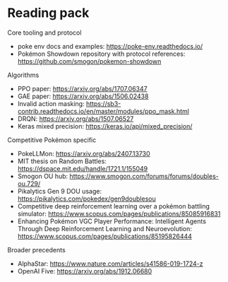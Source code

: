 # Reading pack

Core tooling and protocol
* poke env docs and examples: https://poke-env.readthedocs.io/
* Pokémon Showdown repository with protocol references: https://github.com/smogon/pokemon-showdown

Algorithms
* PPO paper: https://arxiv.org/abs/1707.06347
* GAE paper: https://arxiv.org/abs/1506.02438
* Invalid action masking: https://sb3-contrib.readthedocs.io/en/master/modules/ppo_mask.html
* DRQN: https://arxiv.org/abs/1507.06527
* Keras mixed precision: https://keras.io/api/mixed_precision/

Competitive Pokémon specific
* PokeLLMon: https://arxiv.org/abs/2407.13730
* MIT thesis on Random Battles: https://dspace.mit.edu/handle/1721.1/155049
* Smogon OU hub: https://www.smogon.com/forums/forums/doubles-ou.729/
* Pikalytics Gen 9 DOU usage: https://pikalytics.com/pokedex/gen9doublesou
* Competitive deep reinforcement learning over a pokémon battling simulator: https://www.scopus.com/pages/publications/85085916831
* Enhancing Pokémon VGC Player Performance: Intelligent Agents Through Deep Reinforcement Learning and Neuroevolution: https://www.scopus.com/pages/publications/85195826444

Broader precedents
* AlphaStar: https://www.nature.com/articles/s41586-019-1724-z
* OpenAI Five: https://arxiv.org/abs/1912.06680
